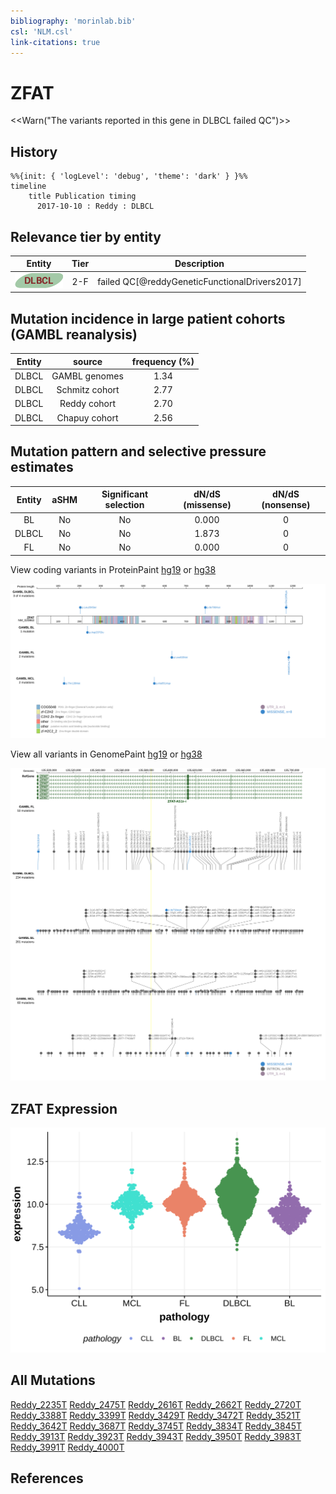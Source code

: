 ```yaml
---
bibliography: 'morinlab.bib'
csl: 'NLM.csl'
link-citations: true
---
```

# ZFAT

<<Warn("The variants reported in this gene in DLBCL failed QC")>>

## History
```mermaid
%%{init: { 'logLevel': 'debug', 'theme': 'dark' } }%%
timeline
    title Publication timing
      2017-10-10 : Reddy : DLBCL
```

## Relevance tier by entity

|Entity|Tier|Description                              |
|:------:|:----:|-----------------------------------------|
|![DLBCL](images/icons/DLBCL_tier2.png) |2-F   |failed QC[@reddyGeneticFunctionalDrivers2017]|

## Mutation incidence in large patient cohorts (GAMBL reanalysis)

|Entity|source        |frequency (%)|
|:------:|:--------------:|:-------------:|
|DLBCL |GAMBL genomes |1.34         |
|DLBCL |Schmitz cohort|2.77         |
|DLBCL |Reddy cohort  |2.70         |
|DLBCL |Chapuy cohort |2.56         |

## Mutation pattern and selective pressure estimates

|Entity|aSHM|Significant selection|dN/dS (missense)|dN/dS (nonsense)|
|:------:|:----:|:---------------------:|:----------------:|:----------------:|
|BL    |No  |No                   |0.000           |0               |
|DLBCL |No  |No                   |1.873           |0               |
|FL    |No  |No                   |0.000           |0               |




View coding variants in ProteinPaint [hg19](https://morinlab.github.io/LLMPP/GAMBL/ZFAT_protein.html)  or [hg38](https://morinlab.github.io/LLMPP/GAMBL/ZFAT_protein_hg38.html)

![](images/proteinpaint/ZFAT_NM_020863.svg)

View all variants in GenomePaint [hg19](https://morinlab.github.io/LLMPP/GAMBL/ZFAT.html)  or [hg38](https://morinlab.github.io/LLMPP/GAMBL/ZFAT_hg38.html)

![](images/proteinpaint/ZFAT.svg)

## ZFAT Expression
![](images/gene_expression/ZFAT_by_pathology.svg)
<!-- ORIGIN: reddyGeneticFunctionalDrivers2017 -->
<!-- DLBCL: reddyGeneticFunctionalDrivers2017 -->

## All Mutations

[Reddy_2235T](https://www.bcgsc.ca/downloads/morinlab/GAMBL/Reddy/igv_reports/Reddy_2235T.html)
[Reddy_2475T](https://www.bcgsc.ca/downloads/morinlab/GAMBL/Reddy/igv_reports/Reddy_2475T.html)
[Reddy_2616T](https://www.bcgsc.ca/downloads/morinlab/GAMBL/Reddy/igv_reports/Reddy_2616T.html)
[Reddy_2662T](https://www.bcgsc.ca/downloads/morinlab/GAMBL/Reddy/igv_reports/Reddy_2662T.html)
[Reddy_2720T](https://www.bcgsc.ca/downloads/morinlab/GAMBL/Reddy/igv_reports/Reddy_2720T.html)
[Reddy_3388T](https://www.bcgsc.ca/downloads/morinlab/GAMBL/Reddy/igv_reports/Reddy_3388T.html)
[Reddy_3399T](https://www.bcgsc.ca/downloads/morinlab/GAMBL/Reddy/igv_reports/Reddy_3399T.html)
[Reddy_3429T](https://www.bcgsc.ca/downloads/morinlab/GAMBL/Reddy/igv_reports/Reddy_3429T.html)
[Reddy_3472T](https://www.bcgsc.ca/downloads/morinlab/GAMBL/Reddy/igv_reports/Reddy_3472T.html)
[Reddy_3521T](https://www.bcgsc.ca/downloads/morinlab/GAMBL/Reddy/igv_reports/Reddy_3521T.html)
[Reddy_3642T](https://www.bcgsc.ca/downloads/morinlab/GAMBL/Reddy/igv_reports/Reddy_3642T.html)
[Reddy_3687T](https://www.bcgsc.ca/downloads/morinlab/GAMBL/Reddy/igv_reports/Reddy_3687T.html)
[Reddy_3745T](https://www.bcgsc.ca/downloads/morinlab/GAMBL/Reddy/igv_reports/Reddy_3745T.html)
[Reddy_3834T](https://www.bcgsc.ca/downloads/morinlab/GAMBL/Reddy/igv_reports/Reddy_3834T.html)
[Reddy_3845T](https://www.bcgsc.ca/downloads/morinlab/GAMBL/Reddy/igv_reports/Reddy_3845T.html)
[Reddy_3913T](https://www.bcgsc.ca/downloads/morinlab/GAMBL/Reddy/igv_reports/Reddy_3913T.html)
[Reddy_3923T](https://www.bcgsc.ca/downloads/morinlab/GAMBL/Reddy/igv_reports/Reddy_3923T.html)
[Reddy_3943T](https://www.bcgsc.ca/downloads/morinlab/GAMBL/Reddy/igv_reports/Reddy_3943T.html)
[Reddy_3950T](https://www.bcgsc.ca/downloads/morinlab/GAMBL/Reddy/igv_reports/Reddy_3950T.html)
[Reddy_3983T](https://www.bcgsc.ca/downloads/morinlab/GAMBL/Reddy/igv_reports/Reddy_3983T.html)
[Reddy_3991T](https://www.bcgsc.ca/downloads/morinlab/GAMBL/Reddy/igv_reports/Reddy_3991T.html)
[Reddy_4000T](https://www.bcgsc.ca/downloads/morinlab/GAMBL/Reddy/igv_reports/Reddy_4000T.html)

## References


